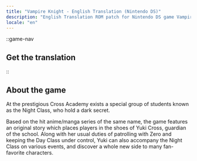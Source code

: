 ```yaml
---
title: "Vampire Knight - English Translation (Nintendo DS)"
description: "English Translation ROM patch for Nintendo DS game Vampire Knight"
locale: "en"
---
```


::game-nav
## Get the translation
::

## About the game
At the prestigious Cross Academy exists a special group of students known as the Night Class, who hold a dark secret.

Based on the hit anime/manga series of the same name, the game features an original story which places players in the shoes of Yuki Cross, guardian of the school. Along with her usual duties of patrolling with Zero and keeping the Day Class under control, Yuki can also accompany the Night Class on various events, and discover a whole new side to many fan-favorite characters.
